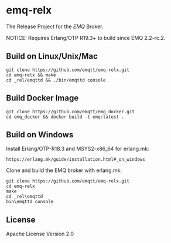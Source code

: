 emq-relx
========

The Release Project for the *EMQ* Broker.

NOTICE: Requires Erlang/OTP R19.3+ to build since EMQ 2.2-rc.2.

Build on Linux/Unix/Mac
-----------------------

```
git clone https://github.com/emqtt/emq-relx.git
cd emq-relx && make
cd _rel/emqttd && ./bin/emqttd console
```

Build Docker Image
------------------

```
git clone https://github.com/emqtt/emq_docker.git
cd emq_docker && docker build -t emq:latest .
```

Build on Windows
----------------

Install Erlang/OTP-R18.3 and MSYS2-x86_64 for erlang.mk:

```
https://erlang.mk/guide/installation.html#_on_windows
```

Clone and build the EMQ broker with erlang.mk:

```
git clone https://github.com/emqtt/emq-relx.git
cd emq-relx
make
cd _rel\emqttd
bin\emqttd console
```

License
-------

Apache License Version 2.0
